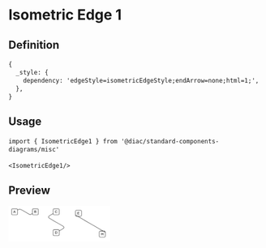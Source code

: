 # Isometric Edge 1

## Definition

```
{
  _style: { 
    dependency: 'edgeStyle=isometricEdgeStyle;endArrow=none;html=1;',
  },
}
```

## Usage

```
import { IsometricEdge1 } from '@diac/standard-components-diagrams/misc'

<IsometricEdge1/>
```

## Preview

<img src="./isometric-edge-1.png" width="200"/>
